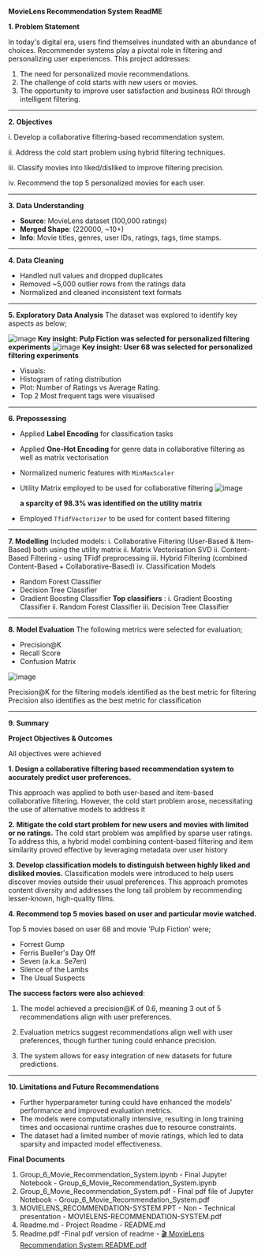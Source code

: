 **MovieLens Recommendation System ReadME**

**1. Problem Statement**

In today's digital era, users find themselves inundated with an abundance of choices.
Recommender systems play a pivotal role in filtering and personalizing user
experiences. This project addresses:
1. The need for personalized movie recommendations.
2. The challenge of cold starts with new users or movies.
3. The opportunity to improve user satisfaction and business ROI through intelligent
filtering.
---
**2. Objectives**
   
i. Develop a collaborative filtering-based recommendation system.

ii. Address the cold start problem using hybrid filtering techniques.

iii. Classify movies into liked/disliked to improve filtering precision.

iv. Recommend the top 5 personalized movies for each user.

---
**3. Data Understanding**

- **Source**: MovieLens dataset (100,000 ratings)
- **Merged Shape**: (220000, ~10+)
- **Info**: Movie titles, genres, user IDs, ratings, tags, time stamps.
---
**4. Data Cleaning**
- Handled null values and dropped duplicates
- Removed ~5,000 outlier rows from the ratings data
- Normalized and cleaned inconsistent text formats
---
**5. Exploratory Data Analysis**
The dataset was explored to identify key aspects as below;

  ![image](https://github.com/user-attachments/assets/03735e2d-9306-4435-adf8-7cc9db96914d)
      **Key insight: Pulp Fiction was selected for personalized filtering experiments**
![image](https://github.com/user-attachments/assets/ac9fe167-d31c-4851-92c1-eb3a0cb65585)
     **Key insight: User 68 was selected for personalized filtering experiments**
- Visuals:
- Histogram of rating distribution
- Plot: Number of Ratings vs Average Rating.
- Top 2 Most frequent tags were visualised
 --- 
**6. Prepossessing**
- Applied **Label Encoding** for classification tasks
- Applied **One-Hot Encoding** for genre data in collaborative filtering as well as matrix vectorisation
- Normalized numeric features with `MinMaxScaler`
- Utility Matrix employed to be used for collaborative filtering
![image](https://github.com/user-attachments/assets/5ac506fd-6bb2-4901-8401-4feb5fd8f5ea)

    **a sparcity of 98.3% was identified on the utility matrix**
- Employed `TfidfVectorizer` to be used for content based filtering
---
**7. Modelling**
Included models:
i. Collaborative Filtering (User-Based & Item-Based) both using the utility matrix
ii. Matrix Vectorisation SVD 
ii. Content-Based Filtering - using TFidf preprocessing
iii. Hybrid Filtering (combined Content-Based + Collaborative-Based)
iv. Classification Models
- Random Forest Classifier
- Decision Tree Classifier
- Gradient Boosting Classifier
**Top classifiers** :
i. Gradient Boosting Classifier
ii. Random Forest Classifier
iii. Decision Tree Classifier
---
**8. Model Evaluation**
The following metrics were selected for evaluation;
- Precision@K
- Recall Score
- Confusion Matrix

![image](https://github.com/user-attachments/assets/f3d8a4fc-fc2b-4461-ba13-d908a3600efa)

Precision@K for the filtering models identified as the best metric for filtering
Precision also identifies as the best metric for classification

---
**9. Summary**

**Project Objectives & Outcomes**

All objectives were achieved

**1. Design a collaborative filtering based recommendation system to accurately predict
user preferences.**

This approach was applied to both user-based and item-based collaborative filtering. 
However, the cold start problem arose, necessitating the use of alternative models to address it

**2. Mitigate the cold start problem for new users and movies with limited or no ratings.**
The cold start problem was amplified by sparse user ratings. 
To address this, a hybrid model combining content-based filtering and item similarity 
proved effective by leveraging metadata over user history

**3. Develop classification models to distinguish between highly liked and disliked
movies.**
Classification models were introduced to help users discover movies outside their usual preferences. 
This approach promotes content diversity and addresses the long tail problem by recommending lesser-known, 
high-quality films.

**4. Recommend top 5 movies based on user and particular movie watched.**

Top 5 movies based on user 68 and movie 'Pulp Fiction' were;

   - Forrest Gump
   - Ferris Bueller's Day Off
   - Seven (a.k.a. Se7en)
   - Silence of the Lambs
   - The Usual Suspects

**The success factors were also achieved**:

1. The model achieved a precision@K of 0.6, meaning 3 out of 5 recommendations align with user preferences.

2. Evaluation metrics suggest recommendations align well with user preferences, though further tuning could enhance precision.

3. The system allows for easy integration of new datasets for future predictions.
   
--- 
**10. Limitations and Future Recommendations**

- Further hyperparameter tuning could have enhanced the models' performance and improved
evaluation metrics.
- The models were computationally intensive, resulting in long training times and
occasional runtime crashes due to resource constraints.
- The dataset had a limited number of movie ratings, which led to data sparsity and
impacted model effectiveness.

**Final Documents**
1. Group_6_Movie_Recommendation_System.ipynb - Final Jupyter Notebook - Group_6_Movie_Recommendation_System.ipynb
2. Group_6_Movie_Recommendation_System.pdf - Final pdf file of Jupyter Notebook - Group_6_Movie_Recommendation_System.pdf
3. MOVIELENS_RECOMMENDATION-SYSTEM.PPT - Non - Technical presentation - MOVIELENS-RECOMMENDATION-SYSTEM.pdf
4. Readme.md - Project Readme - README.md
5. Readme.pdf -Final pdf version of readme - [🎬 MovieLens Recommendation System README.pdf](https://github.com/user-attachments/files/19862047/MovieLens.Recommendation.System.README.pdf)
